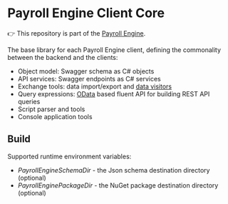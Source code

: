 # Payroll Engine Client Core
👉 This repository is part of the [Payroll Engine](https://github.com/Payroll-Engine/PayrollEngine/wiki).

The base library for each Payroll Engine client, defining the commonality between the backend and the clients:
- Object model: Swagger schema as C# objects
- API services: Swagger endpoints as C# services
- Exchange tools: data import/export and [data visitors](https://en.wikipedia.org/wiki/Visitor_pattern)
- Query expressions:  [OData](https://www.odata.org/) based fluent API for building REST API queries
- Script parser and tools
- Console application tools

## Build
Supported runtime environment variables:
- *PayrollEngineSchemaDir* - the Json schema destination directory (optional)
- *PayrollEnginePackageDir* - the NuGet package destination directory (optional)